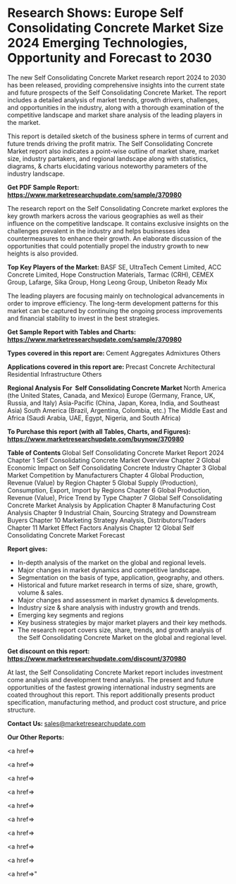 # Research Shows: Europe Self Consolidating Concrete Market Size 2024 Emerging Technologies, Opportunity and Forecast to 2030

The new Self Consolidating Concrete Market research report 2024 to 2030 has been released, providing comprehensive insights into the current state and future prospects of the Self Consolidating Concrete Market. The report includes a detailed analysis of market trends, growth drivers, challenges, and opportunities in the industry, along with a thorough examination of the competitive landscape and market share analysis of the leading players in the market.

This report is detailed sketch of the business sphere in terms of current and future trends driving the profit matrix. The Self Consolidating Concrete Market report also indicates a point-wise outline of market share, market size, industry partakers, and regional landscape along with statistics, diagrams, &amp; charts elucidating various noteworthy parameters of the industry landscape.

<strong><b>Get PDF Sample Report: <a href=https://www.marketresearchupdate.com/sample/370980>https://www.marketresearchupdate.com/sample/370980</a></b></strong>

The research report on the Self Consolidating Concrete market explores the key growth markers across the various geographies as well as their influence on the competitive landscape. It contains exclusive insights on the challenges prevalent in the industry and helps businesses idea countermeasures to enhance their growth. An elaborate discussion of the opportunities that could potentially propel the industry growth to new heights is also provided.

<strong><b>Top Key Players of the Market:
</b></strong>BASF SE, UltraTech Cement Limited, ACC Concrete Limited, Hope Construction Materials, Tarmac (CRH), CEMEX Group, Lafarge, Sika Group, Hong Leong Group, Unibeton Ready Mix<strong><b>
</b></strong>

The leading players are focusing mainly on technological advancements in order to improve efficiency. The long-term development patterns for this market can be captured by continuing the ongoing process improvements and financial stability to invest in the best strategies.

<strong><b>Get Sample Report with Tables and Charts: <a href=https://www.marketresearchupdate.com/sample/370980>https://www.marketresearchupdate.com/sample/370980</a></b></strong>

<strong><b>Types covered in this report are:
</b></strong>Cement
Aggregates
Admixtures
Others<strong><b>
</b></strong>

<strong><b>Applications covered in this report are:
</b></strong>Precast Concrete
Architectural
Residential
Infrastructure
Others<strong><b>
</b></strong>

<strong><b>Regional Analysis For  Self Consolidating Concrete Market</b></strong><strong><b>
</b></strong>North America (the United States, Canada, and Mexico)
Europe (Germany, France, UK, Russia, and Italy)
Asia-Pacific (China, Japan, Korea, India, and Southeast Asia)
South America (Brazil, Argentina, Colombia, etc.)
The Middle East and Africa (Saudi Arabia, UAE, Egypt, Nigeria, and South Africa)

<strong><b>To Purchase this report (with all Tables, Charts, and Figures): <a href=https://www.marketresearchupdate.com/buynow/370980>https://www.marketresearchupdate.com/buynow/370980</a></b></strong>

<strong><b>Table of Contents</b></strong><strong><b>
</b></strong>Global Self Consolidating Concrete Market Report 2024
Chapter 1 Self Consolidating Concrete Market Overview
Chapter 2 Global Economic Impact on Self Consolidating Concrete Industry
Chapter 3 Global Market Competition by Manufacturers
Chapter 4 Global Production, Revenue (Value) by Region
Chapter 5 Global Supply (Production), Consumption, Export, Import by Regions
Chapter 6 Global Production, Revenue (Value), Price Trend by Type
Chapter 7 Global Self Consolidating Concrete Market Analysis by Application
Chapter 8 Manufacturing Cost Analysis
Chapter 9 Industrial Chain, Sourcing Strategy and Downstream Buyers
Chapter 10 Marketing Strategy Analysis, Distributors/Traders
Chapter 11 Market Effect Factors Analysis
Chapter 12 Global Self Consolidating Concrete Market Forecast

<strong><b>Report gives:</b></strong>

- In-depth analysis of the market on the global and regional levels.
- Major changes in market dynamics and competitive landscape.
- Segmentation on the basis of type, application, geography, and others.
- Historical and future market research in terms of size, share, growth, volume &amp; sales.
- Major changes and assessment in market dynamics &amp; developments.
- Industry size &amp; share analysis with industry growth and trends.
- Emerging key segments and regions
- Key business strategies by major market players and their key methods.
- The research report covers size, share, trends, and growth analysis of the Self Consolidating Concrete Market on the global and regional level.

<strong><b>Get discount on this report: <a href=https://www.marketresearchupdate.com/discount/370980>https://www.marketresearchupdate.com/discount/370980</a></b></strong>

At last, the Self Consolidating Concrete Market report includes investment come analysis and development trend analysis. The present and future opportunities of the fastest growing international industry segments are coated throughout this report. This report additionally presents product specification, manufacturing method, and product cost structure, and price structure.

<strong><b>Contact Us:
</b></strong>sales@marketresearchupdate.com

<strong>Our Other Reports:</strong>

<a href=></a>

<a href=></a>

<a href=></a>

<a href=></a>

<a href=></a>

<a href=></a>

<a href=></a>

<a href=></a>

<a href=></a>

<a href=></a>"
